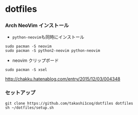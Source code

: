 # dotfiles

### Arch NeoVim インストール

- `python-neovim`も同時にインストール

```
sudo pacman -S neovim
sudo pacman -S python2-neovim python-neovim
```

- neovim クリップボード

```
sudo pacman -S xsel
```
http://chakku.hatenablog.com/entry/2015/12/03/004348

### セットアップ

```
git clone https://github.com/takashi1coq/dotfiles dotfiles
sh ~/dotfiles/setup.sh
```

